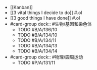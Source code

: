 - [[Kanban]]
- [[3 vital things I decide to do]] #.ol
- [[3 good things I have done]] #.ol
- #card-group 
   deck:: #生物/基因和染色体
	- TODO #B/A/136/10
	- TODO #B/A/134/10
	- TODO #B/A/134/11
	- TODO #B/A/134/13
	- TODO #B/A/134/14
- #card-group 
   deck:: #物理/圆周运动
	- TODO #P/A/131/11